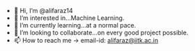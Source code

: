 - 👋 Hi, I’m @alifaraz14
- 👀 I’m interested in...Machine Learning.
- 🌱 I’m currently learning...at a normal pace.
- 💞️ I’m looking to collaborate...on every good project possible.
- 📫 How to reach me -> email-id: alifaraz@iitk.ac.in

<!---
alifaraz14/alifaraz14 is a ✨ special ✨ repository because its `README.md` (this file) appears on your GitHub profile.
You can click the Preview link to take a look at your changes.
--->
